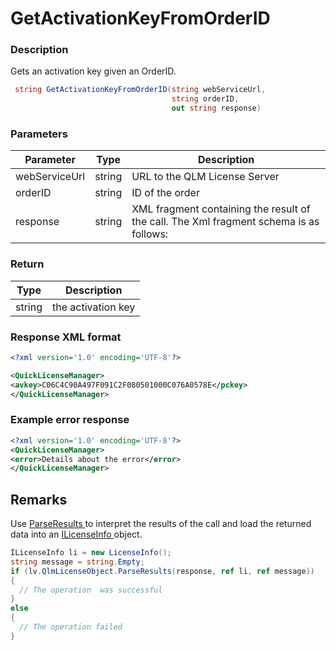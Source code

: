 # GetActivationKeyFromOrderID

### Description

Gets an activation key given an OrderID.

```csharp
 string GetActivationKeyFromOrderID(string webServiceUrl, 
                                    string orderID, 
                                    out string response)


```

### Parameters

| Parameter     |  Type  | Description                                                                            |
| ------------- | :----: | -------------------------------------------------------------------------------------- |
| webServiceUrl | string | URL to the QLM License Server                                                          |
| orderID       | string | ID of the order                                                                        |
| response      | string | XML fragment containing the result of the call. The Xml fragment schema is as follows: |

### Return

| Type   | Description        |
| ------ | ------------------ |
| string | the activation key |

### Response XML format

```xml
<?xml version='1.0' encoding='UTF-8'?>

<QuickLicenseManager>
<avkey>C06C4C90A497F091C2F080501000C076A0578E</pckey>
</QuickLicenseManager>
```

### Example error response

```xml
<?xml version='1.0' encoding='UTF-8'?>
<QuickLicenseManager>
<error>Details about the error</error>
</QuickLicenseManager>
```

## Remarks

Use [ParseResults ](https://soraco.readme.io/reference/parseresults)to interpret the results of the call and load the returned data into an [ILicenseInfo ](https://soraco.readme.io/reference/ilicenseinfo)object.

```c#
ILicenseInfo li = new LicenseInfo();
string message = string.Empty;
if (lv.QlmLicenseObject.ParseResults(response, ref li, ref message))
{
  // The operation  was successful	
}
else
{
  // The operation failed
}
```
